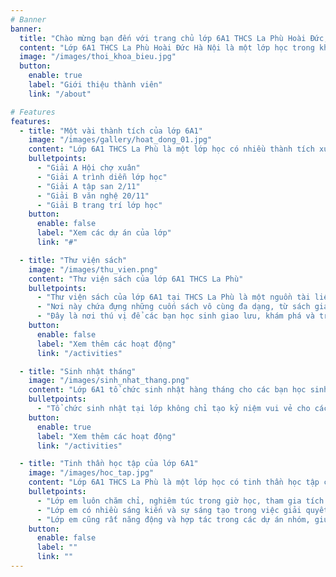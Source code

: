 ```yaml
---
# Banner
banner:
  title: "Chào mừng bạn đến với trang chủ lớp 6A1 THCS La Phù Hoài Đức, Hà Nội"
  content: "Lớp 6A1 THCS La Phù Hoài Đức Hà Nội là một lớp học trong khối 6 ở trường THCS La Phù, một trường THCS có bề dày truyền thống của huyện Hoài Đức, thành phố Hà Nội. Lớp 6A1 có nhiều hoạt động học tập và giải trí đa dạng, như thí nghiệm khoa học, dã ngoại, biểu diễn văn hóa, và lập trình."
  image: "/images/thoi_khoa_bieu.jpg"
  button:
    enable: true
    label: "Giới thiệu thành viên"
    link: "/about"

# Features
features:
  - title: "Một vài thành tích của lớp 6A1"
    image: "/images/gallery/hoat_dong_01.jpg"
    content: "Lớp 6A1 THCS La Phù là một lớp học có nhiều thành tích xuất sắc trong học tập và các hoạt động ngoại khóa. Dưới đây là một số thành tích nổi bật của lớp em:"
    bulletpoints:
      - "Giải A Hội chợ xuân"
      - "Giải A trình diễn lớp học"
      - "Giải A tập san 2/11"
      - "Giải B văn nghệ 20/11"
      - "Giải B trang trí lớp học"
    button:
      enable: false
      label: "Xem các dự án của lớp"
      link: "#"

  - title: "Thư viện sách"
    image: "/images/thu_vien.png"
    content: "Thư viện sách của lớp 6A1 THCS La Phù"
    bulletpoints:
      - "Thư viện sách của lớp 6A1 tại THCS La Phù là một nguồn tài liệu quý báu dành cho học sinh."
      - "Nơi này chứa đựng những cuốn sách vô cùng đa dạng, từ sách giáo khoa đến sách văn học, khoa học, và nhiều chủ đề khác nhau. Học sinh lớp 6A1 có thể tìm kiếm thông tin, học hỏi và phát triển kiến thức từ những tài liệu trong thư viện. "
      - "Đây là nơi thú vị để các bạn học sinh giao lưu, khám phá và trau dồi kiến thức!"
    button:
      enable: false
      label: "Xem thêm các hoạt động"
      link: "/activities"

  - title: "Sinh nhật tháng"
    image: "/images/sinh_nhat_thang.png"
    content: "Lớp 6A1 tổ chức sinh nhật hàng tháng cho các bạn học sinh"
    bulletpoints:
      - "Tổ chức sinh nhật tại lớp không chỉ tạo kỷ niệm vui vẻ cho các bạn học sinh mà còn giúp các bạn tự tin và tích cực tham gia vào các hoạt động tập thể. Hãy tận hưởng những khoảnh khắc đáng nhớ cùng bạn bè và gia đình"
    button:
      enable: true
      label: "Xem thêm các hoạt động"
      link: "/activities"

  - title: "Tinh thần học tập của lớp 6A1"
    image: "/images/hoc_tap.jpg"
    content: "Lớp 6A1 THCS La Phù là một lớp học có tinh thần học tập cao và tích cực. Dưới đây là một số điểm về tinh thần học tập của lớp em:"
    bulletpoints:
      - "Lớp em luôn chăm chỉ, nghiêm túc trong giờ học, tham gia tích cực các cuộc thi học sinh giỏi, olympic, và các hoạt động ngoại khóa."
      - "Lớp em có nhiều sáng kiến và sự sáng tạo trong việc giải quyết các bài toán khó, thiết kế các ứng dụng thực tế, và thực hiện các video clip về thầy cô và mái trường."
      - "Lớp em cũng rất năng động và hợp tác trong các dự án nhóm, giúp đỡ nhau trong học tập và cuộc sống, và tôn trọng thầy cô và bạn bè."
    button:
      enable: false
      label: ""
      link: ""
---
```

